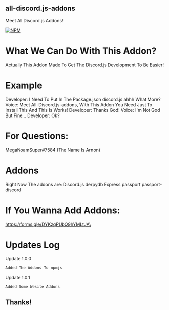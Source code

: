 ## all-discord.js-addons
Meet All Discord.js Addons!

[![NPM](https://nodei.co/npm/all-discord.js-addons.png)](https://nodei.co/npm/all-discord.js-addons/)
# What We Can Do With This Addon?
Actually This Addon Made To Get The Discord.js Development To Be Easier!
# Example
Developer: I Need To Put In The Package.json discord.js ahhh What More?
Voice: Meet All-Discord.js-addons, With This Addon You Need Just To Install This And This Is Works!
Developer: Thanks God!
Voice: I'm Not God But Fine...
Developer: Ok?
# For Questions:
MegaNoamSuper#7584 (The Name Is Arnon)
# Addons
Right Now The addons are:
Discord.js
derpydb
Express
passport
passport-discord
# If You Wanna Add Addons:
https://forms.gle/DYKzqPUbQ9hYMLtJA\
# Updates Log
Update 1.0.0
```
Added The Addons To npmjs
```
Update 1.0.1
```
Added Some Wesite Addons
```
## Thanks!
